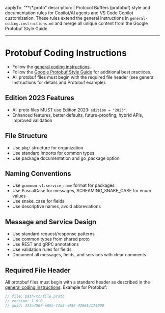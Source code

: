 <!-- file: .github/instructions/protobuf.instructions.md -->
<!-- version: 1.0.0 -->
<!-- guid: 7d6c5b4a-3c2d-1e0f-9a8b-7c6d5e4f3a2b -->

applyTo: "**/*.proto"
description: |
  Protocol Buffers (protobuf) style and documentation rules for Copilot/AI agents and VS Code Copilot customization. These rules extend the general instructions in `general-coding.instructions.md` and merge all unique content from the Google Protobuf Style Guide.

---

# Protobuf Coding Instructions

- Follow the [general coding instructions](general-coding.instructions.md).
- Follow the [Google Protobuf Style Guide](https://protobuf.dev/programming-guides/style/) for additional best practices.
- All protobuf files must begin with the required file header (see general instructions for details and Protobuf example).

## Edition 2023 Features

- All proto files MUST use Edition 2023: `edition = "2023";`
- Enhanced features, better defaults, future-proofing, hybrid APIs, improved validation

## File Structure

- Use `pkg/` structure for organization
- Use standard imports for common types
- Use package documentation and go_package option

## Naming Conventions

- Use `gcommon.v1.service_name` format for packages
- Use PascalCase for messages, SCREAMING_SNAKE_CASE for enum values
- Use snake_case for fields
- Use descriptive names, avoid abbreviations

## Message and Service Design

- Use standard request/response patterns
- Use common types from shared proto
- Use REST and gRPC annotations
- Use validation rules for fields
- Document all messages, fields, and services with clear comments

## Required File Header

All protobuf files must begin with a standard header as described in the [general coding instructions](general-coding.instructions.md). Example for Protobuf:

```protobuf
// file: path/to/file.proto
// version: 1.0.0
// guid: 123e4567-e89b-12d3-a456-426614174000
```
